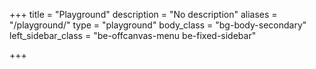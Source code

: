 +++
title = "Playground"
description = "No description"
aliases = "/playground/"
type = "playground"
body_class = "bg-body-secondary"
left_sidebar_class = "be-offcanvas-menu be-fixed-sidebar"

+++

